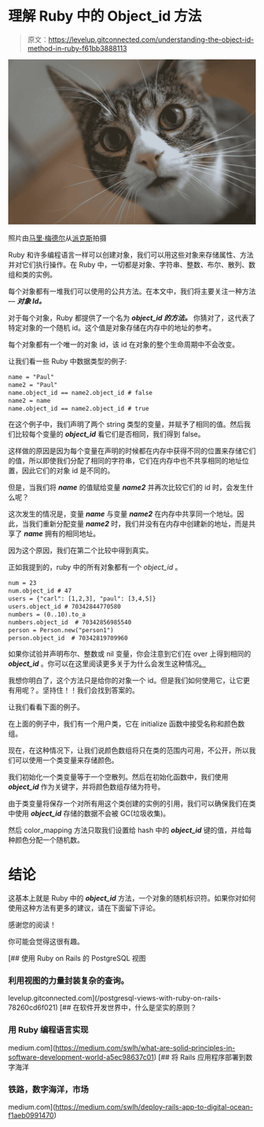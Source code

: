 # 理解 Ruby 中的 Object_id 方法

> 原文：<https://levelup.gitconnected.com/understanding-the-object-id-method-in-ruby-f61bb3888113>

![](img/0e99b1511d074be42b009c8cd1614d48.png)

照片由[马里·梅德尔](https://www.pexels.com/@mali?utm_content=attributionCopyText&utm_medium=referral&utm_source=pexels)从[派克斯](https://www.pexels.com/photo/short-fur-white-and-black-cat-225406/?utm_content=attributionCopyText&utm_medium=referral&utm_source=pexels)拍摄

Ruby 和许多编程语言一样可以创建对象，我们可以用这些对象来存储属性、方法并对它们执行操作。在 Ruby 中，一切都是对象、字符串、整数、布尔、散列、数组和类的实例。

每个对象都有一堆我们可以使用的公共方法。在本文中，我们将主要关注一种方法— ***对象 Id。***

对于每个对象，Ruby 都提供了一个名为 ***object_id 的方法。*** 你猜对了，这代表了特定对象的一个随机 id。这个值是对象存储在内存中的地址的参考。

每个对象都有一个唯一的对象 id，该 id 在对象的整个生命周期中不会改变。

让我们看一些 Ruby 中数据类型的例子:

```
name = "Paul"
name2 = "Paul"
name.object_id == name2.object_id # false
name2 = name
name.object_id == name2.object_id # true
```

在这个例子中，我们声明了两个 string 类型的变量，并赋予了相同的值。然后我们比较每个变量的 ***object_id*** 看它们是否相同，我们得到 false。

这样做的原因是因为每个变量在声明的时候都在内存中获得不同的位置来存储它们的值，所以即使我们分配了相同的字符串，它们在内存中也不共享相同的地址位置，因此它们的对象 id 是不同的。

但是，当我们将 ***name*** 的值赋给变量 ***name2*** 并再次比较它们的 id 时，会发生什么呢？

这次发生的情况是，变量 ***name*** 与变量 ***name2*** 在内存中共享同一个地址。因此，当我们重新分配变量 ***name2*** 时，我们并没有在内存中创建新的地址，而是共享了 ***name*** 拥有的相同地址。

因为这个原因，我们在第二个比较中得到真实。

正如我提到的，ruby 中的所有对象都有一个 *object_id* 。

```
num = 23
num.object_id # 47
users = {"carl": [1,2,3], "paul": [3,4,5]}
users.object_id # 70342844770580
numbers = (0..10).to_a
numbers.object_id  # 70342856985540
person = Person.new("person1")
person.object_id  # 70342819709960
```

如果你试验并声明布尔、整数或 nil 变量，你会注意到它们在 over 上得到相同的 ***object_id*** 。你可以在这里阅读更多关于为什么会发生这种情况[。](https://stackoverflow.com/questions/3430280/how-does-object-id-assignment-work)

我想你明白了，这个方法只是给你的对象一个 id。但是我们如何使用它，让它更有用呢？。坚持住！！我们会找到答案的。

让我们看看下面的例子。

在上面的例子中，我们有一个用户类，它在 initialize 函数中接受名称和颜色数组。

现在，在这种情况下，让我们说颜色数组将只在类的范围内可用，不公开，所以我们可以使用一个类变量来存储颜色。

我们初始化一个类变量等于一个空散列。然后在初始化函数中，我们使用 ***object_id*** 作为关键字，并将颜色数组存储为符号。

由于类变量将保存一个对所有用这个类创建的实例的引用，我们可以确保我们在类中使用 ***object_id*** 存储的数据不会被 GC(垃圾收集)。

然后 color_mapping 方法只取我们设置给 hash 中的 ***object_id*** 键的值，并给每种颜色分配一个随机数。

# 结论

这基本上就是 Ruby 中的 ***object_id*** 方法，一个对象的随机标识符。如果你对如何使用这种方法有更多的建议，请在下面留下评论。

感谢您的阅读！

你可能会觉得这很有趣。

[](/postgresql-views-with-ruby-on-rails-78260cd6f021) [## 使用 Ruby on Rails 的 PostgreSQL 视图

### 利用视图的力量封装复杂的查询。

levelup.gitconnected.com](/postgresql-views-with-ruby-on-rails-78260cd6f021) [](https://medium.com/swlh/what-are-solid-principles-in-software-development-world-a5ec98637c01) [## 在软件开发世界中，什么是坚实的原则？

### 用 Ruby 编程语言实现

medium.com](https://medium.com/swlh/what-are-solid-principles-in-software-development-world-a5ec98637c01) [](https://medium.com/swlh/deploy-rails-app-to-digital-ocean-f1aeb0991470) [## 将 Rails 应用程序部署到数字海洋

### 铁路，数字海洋，市场

medium.com](https://medium.com/swlh/deploy-rails-app-to-digital-ocean-f1aeb0991470)